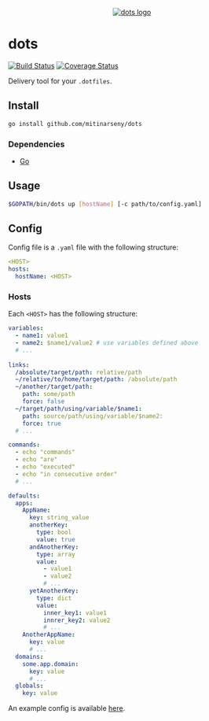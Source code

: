 <p align="center">
    <a href="https://github.com/mitinarseny/dots">
        <img src="https://rzhao.io/img/dotfiles/dotfiles.png" alt="dots logo" />
    </a>
</p>

# dots

[![Build Status](https://travis-ci.org/mitinarseny/dots.svg?branch=master)](https://travis-ci.org/mitinarseny/dots)
[![Coverage Status](https://coveralls.io/repos/github/mitinarseny/dots/badge.svg?branch=master)](https://coveralls.io/github/mitinarseny/dots?branch=master)

Delivery tool for your `.dotfiles`.

## Install

```bash
go install github.com/mitinarseny/dots
```
 
### Dependencies

* [Go](https://golang.org)


## Usage
```bash
$GOPATH/bin/dots up [hostName] [-c path/to/config.yaml]
```


## Config
Config file is a `.yaml` file with the following structure:

```yaml
<HOST>
hosts:
  hostName: <HOST>
```
### Hosts
Each `<HOST>` has the following structure:

```yaml
variables:
  - name1: value1
  - name2: $name1/value2 # use variables defined above
  # ...
  
links:
  /absolute/target/path: relative/path
  ~/relative/to/home/target/path: /absolute/path
  ~/another/target/path:
    path: some/path
    force: false
  ~/target/path/using/variable/$name1:
    path: source/path/using/variable/$name2:
    force: true
  # ...

commands:
  - echo "commands"
  - echo "are"
  - echo "executed"
  - echo "in consecutive order"
  # ...

defaults:
  apps:
    AppName:
      key: string_value
      anotherKey:
        type: bool
        value: true
      andAnotherKey:
        type: array
        value:
          - value1
          - value2
          # ...
      yetAnotherKey:
        type: dict
        value:
          inner_key1: value1
          innrer_key2: value2
          # ...
    AnotherAppName:
      key: value
      # ...
  domains:
    some.app.domain:
      key: value
      # ...
  globals:
    key: value
```
An example config is available [here](example.config.yaml).



